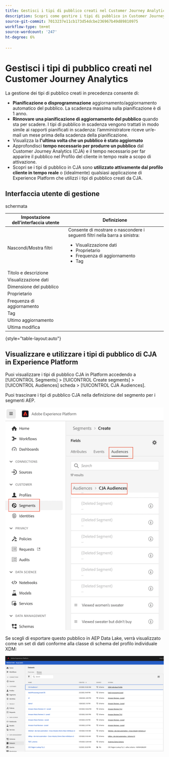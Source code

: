 ```yaml
---
title: Gestisci i tipi di pubblico creati nel Customer Journey Analytics
description: Scopri come gestire i tipi di pubblico in Customer Journey Analytics
source-git-commit: 7013237e11cb173d54dcbe236967b49d89810975
workflow-type: tm+mt
source-wordcount: '247'
ht-degree: 6%

---
```



# Gestisci i tipi di pubblico creati nel Customer Journey Analytics

La gestione dei tipi di pubblico creati in precedenza consente di:

* **Pianificazione o disprogrammazione** aggiornamento/aggiornamento automatico del pubblico. La scadenza massima sulla pianificazione è di 1 anno.
* **Rinnovare una pianificazione di aggiornamento del pubblico** quando sta per scadere. I tipi di pubblico in scadenza vengono trattati in modo simile ai rapporti pianificati in scadenza: l’amministratore riceve un’e-mail un mese prima della scadenza della pianificazione.
* Visualizza la **l&#39;ultima volta che un pubblico è stato aggiornato**
* Approfondisci **tempo necessario per produrre un pubblico** dal Customer Journey Analytics (CJA) e il tempo necessario per far apparire il pubblico nel Profilo del cliente in tempo reale a scopo di attivazione.
* Scopri se i tipi di pubblico in CJA sono **utilizzato attivamente dal profilo cliente in tempo reale** o (idealmente) qualsiasi applicazione di Experience Platform che utilizzi i tipi di pubblico creati da CJA.

## Interfaccia utente di gestione

schermata

| Impostazione dell’interfaccia utente | Definizione |
| --- | --- |
| Nascondi/Mostra filtri | Consente di mostrare o nascondere i seguenti filtri nella barra a sinistra: <ul><li>Visualizzazione dati</li><li>Proprietario</li><li>Frequenza di aggiornamento</li><li>Tag</li></ul> |
| Titolo e descrizione |  |
| Visualizzazione dati |
| Dimensione del pubblico |  |
| Proprietario |  |
| Frequenza di aggiornamento |  |
| Tag |  |
| Ultimo aggiornamento |  |
| Ultima modifica |  |

{style=&quot;table-layout:auto&quot;}

## Visualizzare e utilizzare i tipi di pubblico di CJA in Experience Platform

Puoi visualizzare i tipi di pubblico CJA in Platform accedendo a [!UICONTROL Segments] > [!UICONTROL Create segments] > [!UICONTROL Audiences] scheda > [!UICONTROL CJA Audiences].

Puoi trascinare i tipi di pubblico CJA nella definizione del segmento per i segmenti AEP.

![](assets/audiences-aep.png)

Se scegli di esportare questo pubblico in AEP Data Lake, verrà visualizzato come un set di dati conforme alla classe di schema del profilo individuale XDM:

![](assets/aep-datalake.png)


